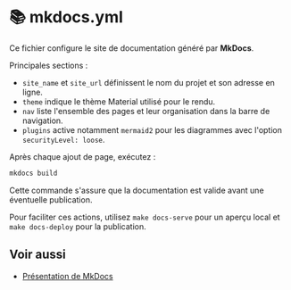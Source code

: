 # 📚 mkdocs.yml

Ce fichier configure le site de documentation généré par **MkDocs**.

Principales sections :

- `site_name` et `site_url` définissent le nom du projet et son adresse en ligne.
- `theme` indique le thème Material utilisé pour le rendu.
- `nav` liste l'ensemble des pages et leur organisation dans la barre de navigation.
- `plugins` active notamment `mermaid2` pour les diagrammes avec
  l'option `securityLevel: loose`.

Après chaque ajout de page, exécutez :

```bash
mkdocs build
```

Cette commande s'assure que la documentation est valide avant une éventuelle publication.

Pour faciliter ces actions, utilisez `make docs-serve` pour un aperçu local et `make docs-deploy` pour la publication.

## Voir aussi

- [Présentation de MkDocs](../explications/mkdocs.md)
